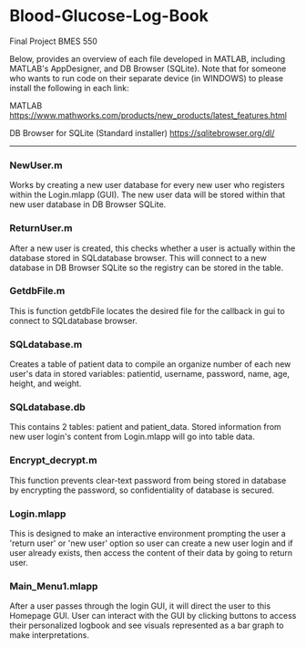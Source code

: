 # Blood-Glucose-Log-Book
Final Project BMES 550

Below, provides an overview of each file developed in MATLAB, including  MATLAB's AppDesigner, and DB Browser (SQLite). Note that for someone who wants to run code on their separate device (in WINDOWS) to please install the following 
in each link:

MATLAB https://www.mathworks.com/products/new_products/latest_features.html

DB Browser for SQLite (Standard installer) 
https://sqlitebrowser.org/dl/
__________________________________________________________________________

### NewUser.m
Works by creating a new user database for every new user who registers within the Login.mlapp (GUI). The new user data will be stored within that new user database in DB Browser SQLite.

### ReturnUser.m
After a new user is created, this checks whether a user is actually within the database stored in SQLdatabase browser. This will connect to a new database in DB Browser SQLite so the registry can be stored in the table.

### GetdbFile.m
This is function getdbFile locates the desired file for the callback in gui to connect to SQLdatabase browser.

### SQLdatabase.m
Creates a table of patient data to compile an organize number of each new user's data in stored variables: patientid, username, password, name, age, height, and weight.

### SQLdatabase.db
This contains 2 tables: patient and patient_data. Stored information from new user login's content from Login.mlapp will go into table data.

### Encrypt_decrypt.m
This function prevents clear-text password from being stored in database by encrypting the password, so confidentiality of database is secured.

### Login.mlapp
This is designed to make an interactive environment prompting the user a 'return user' or 'new user' option so user can create a new user login and if user already exists, then access the content of their data by going to return user.

### Main_Menu1.mlapp
After a user passes through the login GUI, it will direct the user to this Homepage GUI. User can interact with the GUI by clicking buttons to access their personalized logbook and see visuals represented as a bar graph to make interpretations. 
